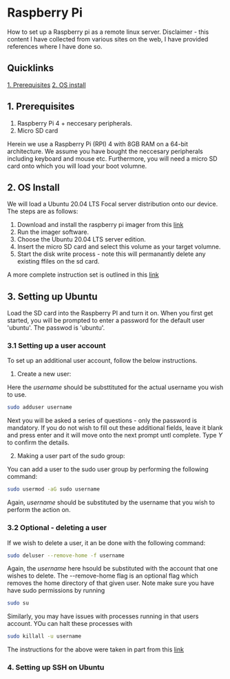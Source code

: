 # Raspberry Pi

How to set up a Raspberry pi as a remote linux server. Disclaimer - this content I have collected from various sites on the web, I have provided references where I have done so. 

## Quicklinks

[1. Prerequisites](##1-prerequisites)
[2. OS install](##2-os-install)

## 1. Prerequisites

1.  Raspberry Pi 4 + neccesary peripherals. 
2.  Micro SD card 

Herein we use a Raspberry Pi (RPI) 4 with 8GB RAM on a 64-bit architecture. We assume you have bought the neccesary peripherals including keyboard and mouse etc. 
Furthermore, you will need a micro SD card onto which you will load your boot volumne. 

## 2. OS Install

We will load a Ubuntu 20.04 LTS Focal server distribution onto our device. The steps are as follows:

1. Download and install the raspberry pi imager from this [link](https://www.raspberrypi.org/software/)
2. Run the imager software. 
3. Choose the Ubuntu 20.04 LTS server edition. 
4. Insert the micro SD card and select this volume as your target volumne. 
5. Start the disk write process - note this will permanantly delete any existing ffiles on the sd card. 

A more complete instruction set is outlined in this [link](https://www.youtube.com/watch?v=ntaXWS8Lk34)

## 3. Setting up Ubuntu

Load the SD card into the Raspberry PI and turn it on. When you first get started, you will be prompted to enter a password for the default user 'ubuntu'. The passwod is 'ubuntu'. 

### 3.1 Setting up a user account

To set up an additional user account, follow the below instructions. 

1. Create a new user:

Here the *username* should be substtituted for the actual username you wish to use. 
```bash
sudo adduser username
```

Next you will be asked a series of questions - only the password is mandatory. If you do not wish to fill out these additional fields, leave it blank and press enter and it will move onto the next prompt untl complete. Type *Y* to confirm the details. 

2. Making a user part of the sudo group:

You can add a user to the sudo user group by performing the following command:

```bash
sudo usermod -aG sudo username
```
Again, *username* should be substituted by the username that you wish to perform the action on. 

### 3.2 Optional - deleting a user

If we wish to delete a user, it an be done with the following command:

```bash
sudo deluser --remove-home -f username
```
Again, the *username* here hsould be substituted with the account that one wishes to delete. The --remove-home flag is an optional flag which removes the home directory of that given user. Note make sure you have have sudo permissions by running

```bash
sudo su
```

Similarly, you may have issues with processes running in that users account. YOu can halt these processes with

```bash
sudo killall -u username
```

The instructions for the above were taken in part from this [link](https://linuxize.com/post/how-to-add-and-delete-users-on-ubuntu-20-04/)

### 4. Setting up SSH on Ubuntu







